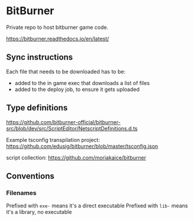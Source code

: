 # BitBurner

Private repo to host bitburner game code.

https://bitburner.readthedocs.io/en/latest/

## Sync instructions

Each file that needs to be downloaded has to be:

- added to the in game exec that downloads a list of files
- added to the deploy job, to ensure it gets uploaded

## Type definitions

https://github.com/bitburner-official/bitburner-src/blob/dev/src/ScriptEditor/NetscriptDefinitions.d.ts

Example tsconfig transpilation project:
https://github.com/edusig/bitburner/blob/master/tsconfig.json

script collection:
https://github.com/moriakaice/bitburner

## Conventions

### Filenames

Prefixed with `exe-` means it's a direct executable
Prefixed with `lib-` means it's a library, no executable
